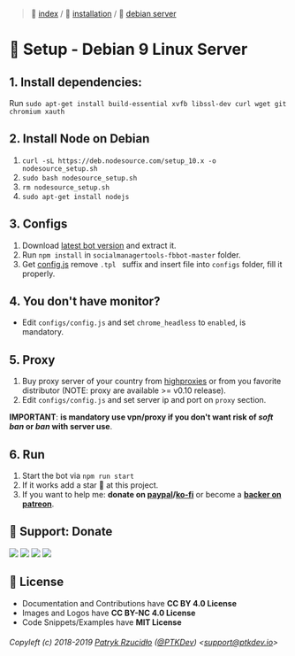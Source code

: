> 📌 [index](../../../README.md) / 💾 [installation](../README.md) / 🐧 [debian server](README.md)

# 🐧 Setup - Debian 9 Linux Server
## 1. Install dependencies:
Run `sudo apt-get install build-essential xvfb libssl-dev curl wget git chromium xauth`

## 2. Install Node on Debian
1. `curl -sL https://deb.nodesource.com/setup_10.x -o nodesource_setup.sh `
2. `sudo bash nodesource_setup.sh`
3. `rm nodesource_setup.sh`
4. `sudo apt-get install nodejs`

## 3. Configs
1. Download [latest bot version](https://github.com/social-manager-tools/socialmanagertools-fbbot/archive/master.zip) and extract it.
2. Run `npm install` in `socialmanagertools-fbbot-master` folder.
3. Get [config.js](https://raw.githubusercontent.com/social-manager-tools/socialmanagertools-fbbot/master/config.js.tpl) remove  `.tpl ` suffix and insert file into `configs` folder, fill it properly.

## 4. You don't have monitor?
- Edit `configs/config.js` and set `chrome_headless` to `enabled`, is mandatory.

## 5. Proxy
1. Buy proxy server of your country from [highproxies](https://www.highproxies.com/instagram-proxies/) or from you favorite distributor (NOTE: proxy are available >= v0.10 release).
2. Edit `configs/config.js` and set server ip and port on `proxy` section.

**IMPORTANT**: **is mandatory use vpn/proxy if you don't want risk of _soft ban_ or _ban_ with server use**.

## 6. Run
1. Start the bot via `npm run start`
2. If it works add a star 🌟 at this project.
3. If you want to help me: **donate on [paypal](http://paypal.ptkdev.io)/[ko-fi](http://coffee.ptkdev.io)** or become a **[backer on patreon](http://patreon.ptkdev.io)**.

## 🎁 Support: Donate
[![](https://img.shields.io/badge/donate-paypal-005EA6.svg)](http://paypal.ptkdev.io) [![](https://img.shields.io/badge/donate-patreon-F87668.svg)](http://patreon.ptkdev.io) [![](https://img.shields.io/badge/donate-opencollective-5DA4F9.svg)](http://opencollective.ptkdev.io) [![](https://img.shields.io/badge/buy%20me-coffee-4B788C.svg)](http://coffee.ptkdev.io)

## 💫 License
* Documentation and Contributions have **CC BY 4.0 License**
* Images and Logos have **CC BY-NC 4.0 License**
* Code Snippets/Examples have **MIT License**

###### Copyleft (c) 2018-2019 [Patryk Rzucidło](https://ptk.dev) ([@PTKDev](https://twitter.com/ptkdev)) <[support@ptkdev.io](mailto:support@ptkdev.io)>
